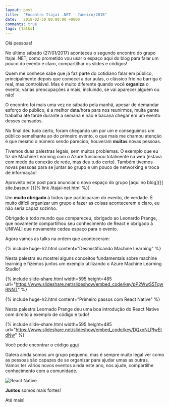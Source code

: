 ```yaml
---
layout: post
title:  "Encontro Itajaí .NET - Janeiro/2018"
date:   2018-02-30 00:00:00 +0000
comments: true
tags: [Talks]
---
```


Olá pessoas!

No último sábado (27/01/2017) aconteceu o segundo encontro do grupo Itajaí .NET, como prometido vou usar o espaço aqui do blog para falar um pouco do evento e claro, compartilhar os slides e códigos!
<!--more-->

Quem me conhece sabe que já faz parte do cotidiano falar em público, principalmente depois que comecei a dar aulas, o clássico frio na barriga é real, mas controlável. Mas é muito diferente quando você **organiza** o evento, várias preocupações a mais, incluindo, se vai aparecer alguém ou não!

O encontro foi mais uma vez no sábado pela manhã, apesar de demandar esforço do público, é a melhor data/hora para nos reunirmos, muita gente trabalha até tarde durante a semana e não é bacana chegar em um evento desses cansados.

No final deu tudo certo, foram chegando um por um e conseguimos um público semelhante ao do primeiro evento, o que mais me chamou atenção é que mesmo o número sendo parecido, houveram **muitas** novas pessoas.

Tivemos duas palestras legais, sem muitos problemas. O exemplo que eu fiz de Machine Learning com o Azure funcionou totalmente na web (estava com medo da conexão de rede, mas deu tudo certo). Também tivemos novas pessoas para se juntar ao grupo e um pouco de networking e troca de informação!

Aproveito este post para anunciar o novo espaço do grupo [aqui no blog]({{ site.baseurl }}{% link /itajai-net.html %})

Um **muito obrigado** à todos que participaram do evento, de verdade. É muito difícil organizar um grupo e fazer as coisas acontecerem e claro, eu não seria capaz sozinho.

Obrigado à todo mundo que compareceu, obrigado ao Leonardo Prange, que novamente compartilhou seu conhecimento de React e obrigado à UNIVALI que novamente cedeu espaço para o evento.

Agora vamos às talks na ordem que aconteceram:

{% include huge-h2.html content="Desmistificando Machine Learning" %}

Nesta palestra eu mostrei alguns conceitos fundamentais sobre machine learning e fizemos juntos um exemplo utilizando o Azure Machine Learning Studio!

{% include slide-share.html width=595 height=485 url="https://www.slideshare.net/slideshow/embed_code/key/pP2WwS5TqwRNNT" %}

{% include huge-h2.html content="Primeiro passos com React Native" %}

Nesta palestra Leornado Prange deu uma boa introdução do React Native com direito à exemplo de código e tudo!

{% include slide-share.html width=595 height=485 url="https://www.slideshare.net/slideshow/embed_code/key/DQxoNLPIwEtdNw" %}

Você pode encontrar o código [aqui](https://github.com/LeonardoPrange/React-Native-ItajaiDotNet)

Galera ainda somos um grupo pequeno, mas é sempre muito legal ver como as pessoas são capazes de se organizar para ajudar umas as outras. Vamos ter vários novos eventos ainda este ano, nos ajude, compartilhe conhecimento com a comunidade.

![React Native](https://i.imgur.com/1bZonGo.jpg)

**Juntos** somos mais fortes!

Até mais!